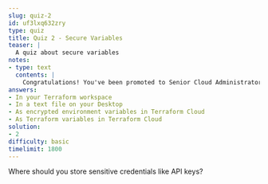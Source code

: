 ```yaml
---
slug: quiz-2
id: uf3lxq632zry
type: quiz
title: Quiz 2 - Secure Variables
teaser: |
  A quiz about secure variables
notes:
- type: text
  contents: |
    Congratulations! You've been promoted to Senior Cloud Administrator.
answers:
- In your Terraform workspace
- In a text file on your Desktop
- As encrypted environment variables in Terraform Cloud
- As Terraform variables in Terraform Cloud
solution:
- 2
difficulty: basic
timelimit: 1800
---
```

Where should you store sensitive credentials like API keys?
